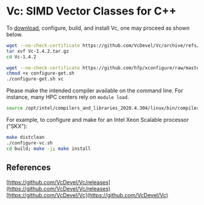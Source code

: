 # Vc: SIMD Vector Classes for C++

To [download](https://github.com/VcDevel/Vc/releases/latest), configure, build, and install Vc, one may proceed as shown below.

```bash
wget --no-check-certificate https://github.com/VcDevel/Vc/archive/refs/tags/1.4.2.tar.gz
tar xvf Vc-1.4.2.tar.gz
cd Vc-1.4.2

wget --no-check-certificate https://github.com/hfp/xconfigure/raw/master/configure-get.sh
chmod +x configure-get.sh
./configure-get.sh vc
```

Please make the intended compiler available on the command line. For instance, many HPC centers rely on `module load`.

```bash
source /opt/intel/compilers_and_libraries_2020.4.304/linux/bin/compilervars.sh intel64
```

For example, to configure and make for an Intel Xeon Scalable processor ("SKX"):

```bash
make distclean
./configure-vc.sh
cd build; make -j; make install
```

## References

[https://github.com/VcDevel/Vc/releases](https://github.com/VcDevel/Vc/releases)  
[https://github.com/VcDevel/Vc](https://github.com/VcDevel/Vc)

